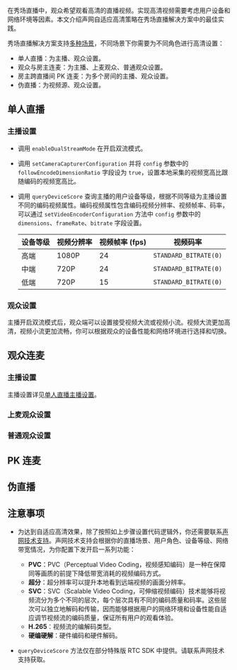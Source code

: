 在秀场直播中，观众希望观看高清的直播视频。实现高清视频需要考虑用户设备和网络环境等因素。本文介绍声网自适应高清策略在秀场直播解决方案中的最佳实践。


秀场直播解决方案支持[多种场景](./showroom_overview?platform=All%20Platforms)，不同场景下你需要为不同角色进行高清设置：

- 单人直播：为主播、观众设置。
- 观众与房主连麦：为主播、上麦观众、普通观众设置。
- 房主跨直播间 PK 连麦：为多个房间的主播、观众设置。
- 伪直播：为视频源、观众设置。


## 单人直播

### 主播设置

- 调用 `enableDualStreamMode` 在开启双流模式。

- 调用 `setCameraCapturerConfiguration` 并将 `config` 参数中的 `followEncodeDimensionRatio` 字段设为 `true`，设置本地采集的视频宽高比跟随编码的视频宽高比。

- 调用 `queryDeviceScore` 查询主播的用户设备等级，根据不同等级为主播设置不同的编码视频属性。编码视频属性包含编码视频分辨率、视频帧率、码率，可以通过 `setVideoEncoderConfiguration` 方法中 `config` 参数中的 `dimensions`、`frameRate`、`bitrate` 字段设置。

    | 设备等级 | 视频分辨率  | 视频帧率 (fps)   | 视频码率  |
    | ---- | ----- | ------ | ------------------- |
    | 高端   | 1080P | 24 | `STANDARD_BITRATE(0)` |
    | 中端   | 720P  | 24 | `STANDARD_BITRATE(0)` |
    | 低端   | 720P  | 15 | `STANDARD_BITRATE(0)` |



### 观众设置

主播开启双流模式后，观众端可以设置接受视频大流或视频小流。视频大流更加高清，视频小流更加流畅，你可以根据观众的设备性能和网络环境进行选择和切换。


## 观众连麦

### 主播设置

主播设置详见[单人直播主播设置](#主播设置)。

### 上麦观众设置



### 普通观众设置

## PK 连麦

## 伪直播

## 注意事项

- 为达到自适应高清效果，除了按照如上步骤设置代码逻辑外，你还需要联系[声网技术支持](https://docs.agora.io/cn/Agora%20Platform/ticket?platform=All%20Platforms)。声网技术支持会根据你的直播场景、用户角色、设备等级、网络带宽情况，为你配置下发开启一系列功能：

    - **PVC**：PVC（Perceptual Video Coding，视频感知编码）是一种在保障同等画质的前提下降低带宽消耗的视频编码方式。
    - **超分**：超分辨率可以提升本地看到远端视频的画面分辨率。
    - **SVC**：SVC（Scalable Video Coding，可伸缩视频编码）技术能够将视频流分为多个不同的层次，每个层次具有不同的编码质量和码率。这些层次可以独立地解码和传输，因而能够根据用户的网络环境和设备性能自适应调节视频流的编码质量，保证所有用户的观看体验。
    - **H.265**：视频流的编解码类型。
    - **硬编硬解**：硬件编码和硬件解码。

- `queryDeviceScore` 方法仅在部分特殊版 RTC SDK 中提供。请联系声网技术支持获取。